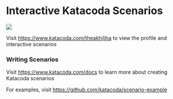 # Interactive Katacoda Scenarios

[![](http://shields.katacoda.com/katacoda/theakhiljha/count.svg)](https://www.katacoda.com/theakhiljha "Get your profile on Katacoda.com")

Visit https://www.katacoda.com/theakhiljha to view the profile and interactive scenarios

### Writing Scenarios
Visit https://www.katacoda.com/docs to learn more about creating Katacoda scenarios

For examples, visit https://github.com/katacoda/scenario-example
